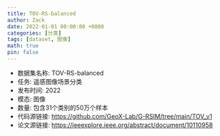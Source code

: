 ```yaml
---
title: TOV-RS-balanced
author: Zack
date: 2022-01-01 00:00:00 +0800
categories: [分类]
tags: [dataset, 图像]
math: true
pin: false
---
```

- 数据集名称: TOV-RS-balanced
- 任务: 遥感图像场景分类
- 发布时间: 2022
- 模态: 图像
- 数量: 包含31个类别的50万个样本
- 代码源链接: https://github.com/GeoX-Lab/G-RSIM/tree/main/TOV_v1
- 论文源链接: https://ieeexplore.ieee.org/abstract/document/10110958
